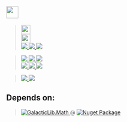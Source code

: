 ## <a href="#"> <img height=32 src="https://img.shields.io/badge/GalacticLib-Misc-white" /> </a>


> <a href="https://github.com/Galacticai/GalacticLib.Misc/actions/runs/3300204240/jobs/5444439120" >
>     <img height=24 src="https://img.shields.io/github/workflow/status/Galacticai/GalacticLib.Misc/.NET?label=Build&logo=dotnet" />
> </a>
> <br/>
> <a href="https://nuget.org/packages/GalacticLib.Misc" >
>     <img height=24 src="https://buildstats.info/nuget/GalacticLib.Misc" />
> </a>
> <br/>
> <a href="#"> 
>     <img src="https://img.shields.io/badge/-Targeting-gray" />
>     <img src="https://img.shields.io/badge/-Windows-white?logo=windows-11&logoColor=0078D4" />
>     <img src="https://img.shields.io/badge/-Linux-white?logo=linux&logoColor=806412" />
> </a>

> <a href="https://github.com/Galacticai/GalacticLib.Misc/commits">
>     <img src="https://img.shields.io/badge/-Commits-4F4F4F?logo=git&logoColor=white" />
>     <img src="https://img.shields.io/github/last-commit/Galacticai/GalacticLib.Misc?label=&color=white" />
>     <img src="https://img.shields.io/github/commit-activity/m/Galacticai/GalacticLib.Misc?label=&color=white" />
> <br/>
> <a href="https://github.com/Galacticai/GalacticLib.Misc/issues">
>     <img src="https://img.shields.io/badge/-Issues-4F4F4F?logo=github" />
>     <img src="https://img.shields.io/github/issues/Galacticai/GalacticLib.Misc?label=&color=white" />
>     <img src="https://img.shields.io/github/issues-closed/Galacticai/GalacticLib.Misc?label=&color=white" />
> </a>

> <a href="https://github.com/Galacticai"> 
>     <img src="https://img.shields.io/badge/%C2%A92022-Galacticai-white?link=https://github.com/Galacticai" />
> </a>
> <a href="LICENSE"> 
>     <img src="https://img.shields.io/github/license/Galacticai/GalacticLib.Misc?label=&color=white&logo=gnu&logoColor=A42E2B">
> </a>

## Depends on:

> <a href="https://github.com/Galacticai/GalacticLib.Math" >
>     <img
>         alt="GalacticLib.Math" 
>         src="https://img.shields.io/badge/GalacticLib-Math-informational" 
>     />
> </a>
> @
> <a href="https://nuget.org/packages/GalacticLib.Math" >
>     <img
>         alt="Nuget Package"
>         src="https://buildstats.info/nuget/GalacticLib.Math"
>     />
> </a>